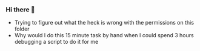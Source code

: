 ### Hi there 👋
- Trying to figure out what the heck is wrong with the permissions on this folder 
- Why would I do this 15 minute task by hand when I could spend 3 hours debugging a script to do it for me
<!--
**jontyms/jontyms** is a ✨ _special_ ✨ repository because its `README.md` (this file) appears on your GitHub profile.

Here are some ideas to get you started:

- 🔭 I’m currently working on ...
- 🌱 I’m currently learning ...
- 👯 I’m looking to collaborate on ...
- 🤔 I’m looking for help with ...
- 💬 Ask me about ...
- 📫 How to reach me: ...
- 😄 Pronouns: ...
- ⚡ Fun fact: ...
-->
